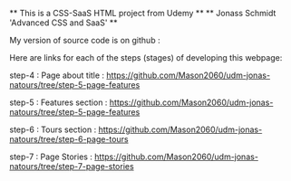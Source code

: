 ** This is a CSS-SaaS HTML project from Udemy **
** Jonass Schmidt 'Advanced CSS and SaaS' **

My version of source code is on github :

Here are links for each of the steps (stages) of developing this webpage:

step-4 : Page about title : https://github.com/Mason2060/udm-jonas-natours/tree/step-5-page-features

step-5 : Features section : https://github.com/Mason2060/udm-jonas-natours/tree/step-5-page-features

step-6 : Tours section : https://github.com/Mason2060/udm-jonas-natours/tree/step-6-page-tours

step-7 : Page Stories : https://github.com/Mason2060/udm-jonas-natours/tree/step-7-page-stories
